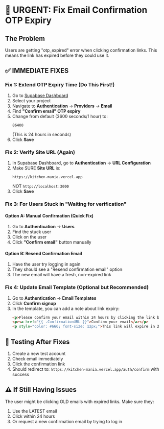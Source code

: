# 🚨 URGENT: Fix Email Confirmation OTP Expiry

## The Problem
Users are getting "otp_expired" error when clicking confirmation links. This means the link has expired before they could use it.

## ✅ IMMEDIATE FIXES

### Fix 1: Extend OTP Expiry Time (Do This First!)

1. Go to [Supabase Dashboard](https://app.supabase.com)
2. Select your project
3. Navigate to **Authentication** → **Providers** → **Email**
4. Find **"Confirm email" OTP expiry**
5. Change from default (3600 seconds/1 hour) to:
   ```
   86400
   ```
   (This is 24 hours in seconds)
6. Click **Save**

### Fix 2: Verify Site URL (Again)

1. In Supabase Dashboard, go to **Authentication** → **URL Configuration**
2. Make SURE **Site URL** is:
   ```
   https://kitchen-mania.vercel.app
   ```
   NOT `http://localhost:3000`
3. Click **Save**

### Fix 3: For Users Stuck in "Waiting for verification"

#### Option A: Manual Confirmation (Quick Fix)
1. Go to **Authentication** → **Users**
2. Find the stuck user
3. Click on the user
4. Click **"Confirm email"** button manually

#### Option B: Resend Confirmation Email
1. Have the user try logging in again
2. They should see a "Resend confirmation email" option
3. The new email will have a fresh, non-expired link

### Fix 4: Update Email Template (Optional but Recommended)

1. Go to **Authentication** → **Email Templates**
2. Click **Confirm signup**
3. In the template, you can add a note about link expiry:
   ```html
   <p>Please confirm your email within 24 hours by clicking the link below:</p>
   <p><a href="{{ .ConfirmationURL }}">Confirm your email</a></p>
   <p style="color: #666; font-size: 12px;">This link will expire in 24 hours. If it expires, please sign in to request a new confirmation email.</p>
   ```

## 🔧 Testing After Fixes

1. Create a new test account
2. Check email immediately
3. Click the confirmation link
4. Should redirect to: `https://kitchen-mania.vercel.app/auth/confirm` with success

## ⚠️ If Still Having Issues

The user might be clicking OLD emails with expired links. Make sure they:
1. Use the LATEST email
2. Click within 24 hours
3. Or request a new confirmation email by trying to log in 